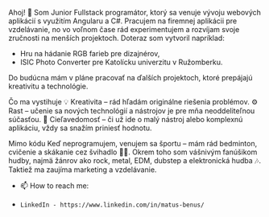 Ahoj! 👋 Som Junior Fullstack programátor, ktorý sa venuje vývoju webových aplikácií s využitím Angularu a C#. 
Pracujem na firemnej aplikácii pre vzdelávanie, no vo voľnom čase rád experimentujem a rozvíjam svoje zručnosti na menších projektoch. 
Doteraz som vytvoril napríklad:
 - Hru na hádanie RGB farieb pre dizajnérov,
 - ISIC Photo Converter pre Katolícku univerzitu v Ružomberku.
   
Do budúcna mám v pláne pracovať na ďalších projektoch, ktoré prepájajú kreativitu a technológie.

Čo ma vystihuje
💡 Kreativita – rád hľadám originálne riešenia problémov.
⚙️ Rast – učenie sa nových technológií a nástrojov je pre mňa neoddeliteľnou súčasťou.
🎯 Cieľavedomosť – či už ide o malý nástroj alebo komplexnú aplikáciu, vždy sa snažím priniesť hodnotu.

Mimo kódu
Keď neprogramujem, venujem sa športu – mám rád bedminton, cvičenie a skákanie cez švihadlo 🏸💪. Okrem toho som vášnivým fanúšikom hudby, najmä žánrov ako rock, metal, EDM, dubstep a elektronická hudba 🎶. Taktiež ma zaujíma marketing a vzdelávanie.
- 📫 How to reach me:
-     LinkedIn - https://www.linkedin.com/in/matus-benus/

<!---
Matt022/Matt022 is a ✨ special ✨ repository because its `README.md` (this file) appears on your GitHub profile.
You can click the Preview link to take a look at your changes.
--->
